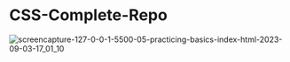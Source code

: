 # CSS-Complete-Repo
![screencapture-127-0-0-1-5500-05-practicing-basics-index-html-2023-09-03-17_01_10](https://github.com/alpolcaymis/CSS-Complete-Repo/assets/71964088/ffd3e75e-2023-46da-9ff6-3d0386af504a)
